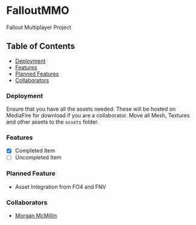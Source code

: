 # FalloutMMO
Fallout Multiplayer Project

## Table of Contents
+ [Deployment](#deployment)
+ [Features](#features)
+ [Planned Features](#planned-features)
+ [Collaborators](#collaborators)

### Deployment
Ensure that you have all the assets needed. These will be hosted on MediaFire for download if you are a collaborator. Move all Mesh, Textures and other assets to the `assets` folder.

### Features
- [x] Completed Item
- [ ] Uncompleted Item

### Planned Feature
- Asset Integration from FO4 and FNV

### Collaborators
- [Morgan McMillin](https://github.com/CalhounDog)
